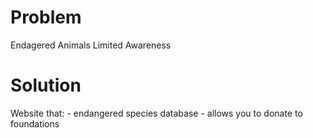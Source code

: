 # Problem

Endagered Animals
Limited Awareness

# Solution

Website that:
    - endangered species database
    - allows you to donate to foundations
